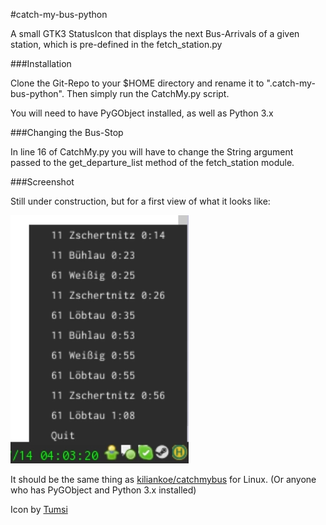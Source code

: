#catch-my-bus-python

A small GTK3 StatusIcon that displays the next Bus-Arrivals of a given station, which is pre-defined
in the fetch_station.py


###Installation

Clone the Git-Repo to your $HOME directory and rename it to ".catch-my-bus-python". Then simply run
the CatchMy.py script.

You will need to have PyGObject installed, as well as Python 3.x

###Changing the Bus-Stop

In line 16 of CatchMy.py you will have to change the String argument passed to the get_departure_list method
of the fetch_station module.

###Screenshot

Still under construction, but for a first view of what it looks like:

![screenshot](./screenshot.png)

It should be the same thing as [kiliankoe/catchmybus](https://github.com/kiliankoe/catchmybus) for Linux.
(Or anyone who has PyGObject and Python 3.x installed)


Icon by [Tumsi](http://openclipart.org/detail/182201/bushaltestelle-by-tumsi-182201)